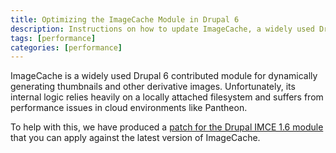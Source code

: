 ```yaml
---
title: Optimizing the ImageCache Module in Drupal 6
description: Instructions on how to update ImageCache, a widely used Drupal 6 contributed module.
tags: [performance]
categories: [performance]
---
```

ImageCache is a widely used Drupal 6 contributed module for dynamically generating thumbnails and other derivative images. Unfortunately, its internal logic relies heavily on a locally attached filesystem and suffers from performance issues in cloud environments like Pantheon.

To help with this, we have produced a [patch for the Drupal IMCE 1.6 module](https://gist.github.com/tauno/4236123) that you can apply against the latest version of ImageCache.
